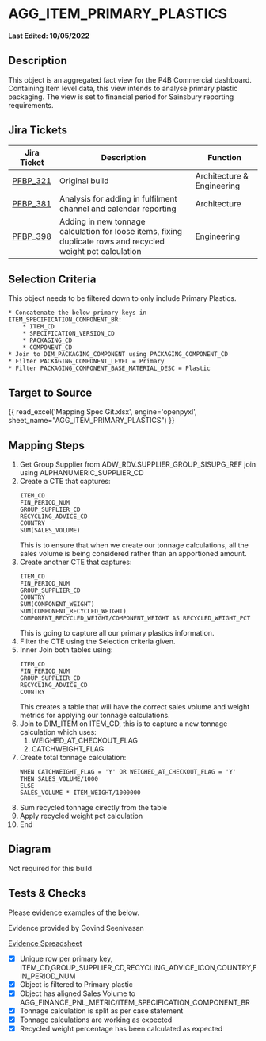 # AGG_ITEM_PRIMARY_PLASTICS

**Last Edited: 10/05/2022**

## Description

This object is an aggregated fact view for the P4B Commercial dashboard. Containing Item level data, this view intends to analyse primary plastic packaging. The view is set to financial period for Sainsbury reporting requirements.

## Jira Tickets

| Jira Ticket | Description | Function |
|-------------|-------------|----------|
|[PFBP_321](https://sainsburys-jira.valiantys.net/browse/PFBP-321)| Original build|Architecture & Engineering
|[PFBP_381](https://sainsburys-jira.valiantys.net/browse/PFBP-381)| Analysis for adding in fulfilment channel and calendar reporting | Architecture
|[PFBP_398](https://sainsburys-jira.valiantys.net/browse/PFBP-398)| Adding in new tonnage calculation for loose items, fixing duplicate rows and recycled weight pct calculation| Engineering

## Selection Criteria

This object needs to be filtered down to only include Primary Plastics.

```
* Concatenate the below primary keys in ITEM_SPECIFICATION_COMPONENT_BR:  
    * ITEM_CD
    * SPECIFICATION_VERSION_CD
    * PACKAGING_CD
    * COMPONENT_CD  
* Join to DIM_PACKAGING_COMPONENT using PACKAGING_COMPONENT_CD
* Filter PACKAGING_COMPONENT_LEVEL = Primary
* Filter PACKAGING_COMPONENT_BASE_MATERIAL_DESC = Plastic
```

## Target to Source

{{ read_excel('Mapping Spec Git.xlsx', engine='openpyxl', sheet_name="AGG_ITEM_PRIMARY_PLASTICS") }} 

## Mapping Steps

1. Get Group Supplier from ADW_RDV.SUPPLIER_GROUP_SISUPG_REF join using ALPHANUMERIC_SUPPLIER_CD
1. Create a CTE that captures:
    ```
    ITEM_CD
    FIN_PERIOD_NUM
    GROUP_SUPPLIER_CD
    RECYCLING_ADVICE_CD
    COUNTRY
    SUM(SALES_VOLUME)
    ```
    This is to ensure that when we create our tonnage calculations, all the sales volume is being considered rather than an apportioned amount.
1. Create another CTE that captures:
    ```
    ITEM_CD
    FIN_PERIOD_NUM
    GROUP_SUPPLIER_CD
    COUNTRY
    SUM(COMPONENT_WEIGHT)
    SUM(COMPONENT_RECYCLED_WEIGHT)
    COMPONENT_RECYCLED_WEIGHT/COMPONENT_WEIGHT AS RECYCLED_WEIGHT_PCT
    ```
    This is going to capture all our primary plastics information.
1. Filter the CTE using the Selection criteria given.
1. Inner Join both tables using:
    ```
    ITEM_CD
    FIN_PERIOD_NUM
    GROUP_SUPPLIER_CD
    RECYCLING_ADVICE_CD
    COUNTRY
    ```
    This creates a table that will have the correct sales volume and weight metrics for applying our tonnage calculations.
1. Join to DIM_ITEM on ITEM_CD, this is to capture a new tonnage calculation which uses:
    1. WEIGHED_AT_CHECKOUT_FLAG
    1. CATCHWEIGHT_FLAG
1. Create total tonnage calculation:
    ```
    WHEN CATCHWEIGHT_FLAG = 'Y' OR WEIGHED_AT_CHECKOUT_FLAG = 'Y'
    THEN SALES_VOLUME/1000
    ELSE 
    SALES_VOLUME * ITEM_WEIGHT/1000000 
    ```
1. Sum recycled tonnage cirectly from the table
1. Apply recycled weight pct calculation
1. End

## Diagram

Not required for this build

## Tests & Checks 

Please evidence examples of the below.

Evidence provided by Govind Seenivasan

[Evidence Spreadsheet](https://jsainsbury.sharepoint.com/:x:/r/teams/P4B/_layouts/15/Doc.aspx?sourcedoc=%7Bcdf038d4-7a2e-42dd-90ec-08301b258623%7D&action=edit&activeCell=%27Step%204%20V2%27!F18&wdinitialsession=b2ad8817-e1b2-45a9-b60b-b24fb5ffbf0e&wdrldsc=2&wdrldc=1&wdrldr=AccessTokenExpiredWarning%2CRefreshingExpiredAccessT)

- [x] Unique row per primary key, ITEM_CD,GROUP_SUPPLIER_CD,RECYCLING_ADVICE_ICON,COUNTRY,FIN_PERIOD_NUM
- [x] Object is filtered to Primary plastic
- [x] Object has aligned Sales Volume to AGG_FINANCE_PNL_METRIC/ITEM_SPECIFICATION_COMPONENT_BR
- [x] Tonnage calculation is split as per case statement
- [x] Tonnage calculations are working as expected
- [x] Recycled weight percentage has been calculated as expected